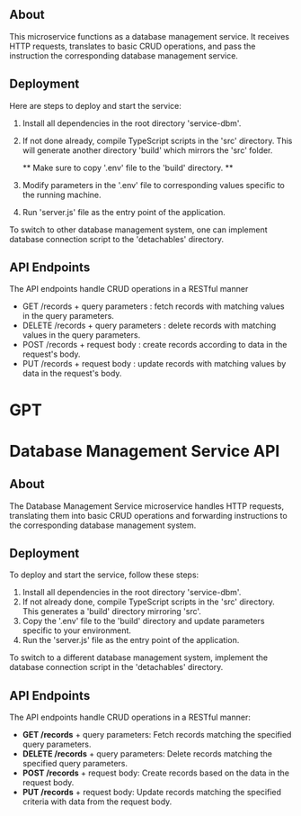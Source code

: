 ## About

This microservice functions as a database management service. It receives HTTP requests, translates to basic CRUD operations, and pass the instruction the corresponding database management service.

## Deployment

Here are steps to deploy and start the service:

1. Install all dependencies in the root directory 'service-dbm'.
2. If not done already, compile TypeScript scripts in the 'src' directory. This will generate another directory 'build' which mirrors the 'src' folder.

   ** Make sure to copy '.env' file to the 'build' directory. **

3. Modify parameters in the '.env' file to corresponding values specific to the running machine.

4. Run 'server.js' file as the entry point of the application.

To switch to other database management system, one can implement database connection script to the 'detachables' directory.

## API Endpoints

The API endpoints handle CRUD operations in a RESTful manner

- GET /records + query parameters : fetch records with matching values in the query parameters.
- DELETE /records + query parameters : delete records with matching values in the query parameters.
- POST /records + request body : create records according to data in the request's body.
- PUT /records + request body : update records with matching values by data in the request's body.

# GPT

# Database Management Service API

## About

The Database Management Service microservice handles HTTP requests, translating them into basic CRUD operations and forwarding instructions to the corresponding database management system.

## Deployment

To deploy and start the service, follow these steps:

1. Install all dependencies in the root directory 'service-dbm'.
2. If not already done, compile TypeScript scripts in the 'src' directory. This generates a 'build' directory mirroring 'src'.
3. Copy the '.env' file to the 'build' directory and update parameters specific to your environment.
4. Run the 'server.js' file as the entry point of the application.

To switch to a different database management system, implement the database connection script in the 'detachables' directory.

## API Endpoints

The API endpoints handle CRUD operations in a RESTful manner:

- **GET /records** + query parameters: Fetch records matching the specified query parameters.
- **DELETE /records** + query parameters: Delete records matching the specified query parameters.
- **POST /records** + request body: Create records based on the data in the request body.
- **PUT /records** + request body: Update records matching the specified criteria with data from the request body.
